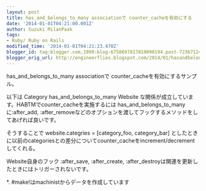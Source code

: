```yaml
---
layout: post
title: has_and_belongs_to_many associationで counter_cacheを有効にする
date: '2014-01-01T04:21:00.001Z'
author: Suzuki MilanPaak
tags:
- Ruby/ Ruby on Rails
modified_time: '2014-01-01T04:21:23.470Z'
blogger_id: tag:blogger.com,1999:blog-6758697817819098194.post-7236712443752184579
blogger_orig_url: http://engineerflies.blogspot.com/2014/01/hasandbelongstomany-association.html
---
```


has\_and\_belongs\_to\_many associationで counter\_cacheを有効にするサンプル。  
  
以下は Category has\_and\_belongs\_to\_many Website な関係が成立しています。HABTMでcounter\_cacheを実施するには has\_and\_belongs\_to\_manyに:after\_add, :after\_removeなどのオプションを渡してフックするメソッドをしてあげれば良いです。  
  
そうすることで website.categries = [category\_foo, category\_bar] としたときに以前のcategoriesとの差分についてcounter\_cacheをincrement/decrementしてくれる。  
  
Website自身のフック :after\_save, :after\_create, :after\_destroyは関連を更新したときにはトリガーされないです。  
  
\*. #make!はmachinistからデータを作成しています  
<script src="https://gist.github.com/suzukimilanpaak/8204980.js"></script>

